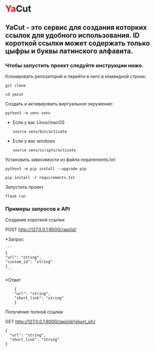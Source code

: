 <h1><span style="color:red">Ya</span>Cut</h1>

<h2>YaCut - это сервис для создания которких ссылок для удобного использования. ID короткой ссылки может содержать только цыфры и буквы латинского алфавита.</h2>

<h3>Чтобы запустить проект следуйте инструкции ниже.</h3>

Клонировать репозиторий и перейти в него в командной строке:

```
git clone 
```

```
cd yacut
```

Cоздать и активировать виртуальное окружение:

```
python3 -m venv venv
```

* Если у вас Linux/macOS

    ```
    source venv/bin/activate
    ```

* Если у вас windows

    ```
    source venv/scripts/activate
    ```

Установить зависимости из файла requirements.txt:

```
python3 -m pip install --upgrade pip
```

```
pip install -r requirements.txt
```

Запустить проект

```
flask run
```

<h3>Примеры запросов к API</h3>

Создание короткой ссылки

POST http://127.0.0.1:8000//api/id/

*Запрос

    ```
    {
    "url": "string",
    "custom_id": "string"
    }
    ```

*Ответ

```
    {
    "url": "string",
    "short_link": "string"
    }
```

Получение полной ссылки

GET http://127.0.0.1:8000//api/id/{short_id}/

```
{
  "url": "string",
  "short_link": "string"
}
```
